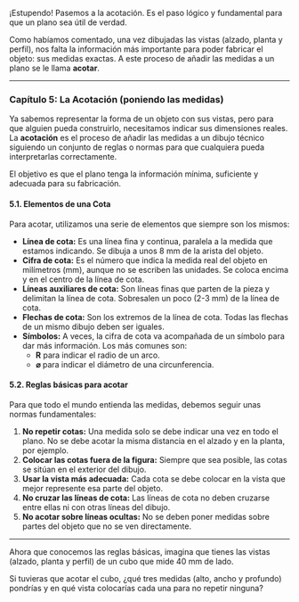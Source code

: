 ¡Estupendo! Pasemos a la acotación. Es el paso lógico y fundamental para que un plano sea útil de verdad.

Como habíamos comentado, una vez dibujadas las vistas (alzado, planta y perfil), nos falta la información más importante para poder fabricar el objeto: sus medidas exactas. A este proceso de añadir las medidas a un plano se le llama **acotar**.

***

### **Capítulo 5: La Acotación (poniendo las medidas)**

Ya sabemos representar la forma de un objeto con sus vistas, pero para que alguien pueda construirlo, necesitamos indicar sus dimensiones reales. La **acotación** es el proceso de añadir las medidas a un dibujo técnico siguiendo un conjunto de reglas o normas para que cualquiera pueda interpretarlas correctamente.

El objetivo es que el plano tenga la información mínima, suficiente y adecuada para su fabricación.

#### **5.1. Elementos de una Cota**

Para acotar, utilizamos una serie de elementos que siempre son los mismos:

*   **Línea de cota:** Es una línea fina y continua, paralela a la medida que estamos indicando. Se dibuja a unos 8 mm de la arista del objeto.
*   **Cifra de cota:** Es el número que indica la medida real del objeto en milímetros (mm), aunque no se escriben las unidades. Se coloca encima y en el centro de la línea de cota.
*   **Líneas auxiliares de cota:** Son líneas finas que parten de la pieza y delimitan la línea de cota. Sobresalen un poco (2-3 mm) de la línea de cota.
*   **Flechas de cota:** Son los extremos de la línea de cota. Todas las flechas de un mismo dibujo deben ser iguales.
*   **Símbolos:** A veces, la cifra de cota va acompañada de un símbolo para dar más información. Los más comunes son:
    *   **R** para indicar el radio de un arco.
    *   **⌀** para indicar el diámetro de una circunferencia.

#### **5.2. Reglas básicas para acotar**

Para que todo el mundo entienda las medidas, debemos seguir unas normas fundamentales:

1.  **No repetir cotas:** Una medida solo se debe indicar una vez en todo el plano. No se debe acotar la misma distancia en el alzado y en la planta, por ejemplo.
2.  **Colocar las cotas fuera de la figura:** Siempre que sea posible, las cotas se sitúan en el exterior del dibujo.
3.  **Usar la vista más adecuada:** Cada cota se debe colocar en la vista que mejor represente esa parte del objeto.
4.  **No cruzar las líneas de cota:** Las líneas de cota no deben cruzarse entre ellas ni con otras líneas del dibujo.
5.  **No acotar sobre líneas ocultas:** No se deben poner medidas sobre partes del objeto que no se ven directamente.

***

Ahora que conocemos las reglas básicas, imagina que tienes las vistas (alzado, planta y perfil) de un cubo que mide 40 mm de lado.

Si tuvieras que acotar el cubo, ¿qué tres medidas (alto, ancho y profundo) pondrías y en qué vista colocarías cada una para no repetir ninguna?